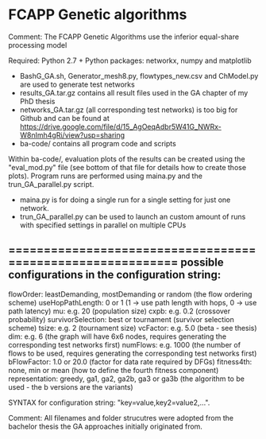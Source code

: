 # FCAPP Genetic algorithms

Comment: The FCAPP Genetic Algorithms use the inferior equal-share processing model

Required: Python 2.7 + Python packages: networkx, numpy and matplotlib

- BashG_GA.sh, Generator_mesh8.py, flowtypes_new.csv and ChModel.py are used to generate test networks
- results_GA.tar.gz contains all result files used in the GA chapter of my PhD thesis
- networks_GA.tar.gz (all corresponding test networks) is too big for Github and can be found at https://drive.google.com/file/d/15_AgOeqAdbr5W41G_NWRx-W8nImh4gRi/view?usp=sharing
- ba-code/ contains all program code and scripts 

Within ba-code/, evaluation plots of the results can be created using the "eval_mod.py" file (see bottom of that file for details how to create those plots).
Program runs are performed using maina.py and the trun_GA_parallel.py script.
 - maina.py is for doing a single run for a single setting for just one network.
 - trun_GA_parallel.py can be used to launch an custom amount of runs with specified settings in parallel on multiple CPUs
 
===========================================================
possible configurations in the configuration string:
-----------------------------------------------------------
flowOrder: leastDemanding, mostDemanding or random    (the flow ordering scheme)
useHopPathLength: 0 or 1   (1 -> use path length with hops, 0 -> use path latency)
mu: e.g. 20   (population size)
cxpb: e.g. 0.2    (crossover probability)
survivorSelection: best or tournament   (survivor selection scheme)
tsize: e.g. 2    (tournament size)
vcFactor: e.g. 5.0    (beta - see thesis)
dim: e.g. 6      (the graph will have 6x6 nodes, requires generating the corresponding test networks first)
numFlows: e.g. 1000    (the number of flows to be used, requires generating the corresponding test networks first)
bFlowFactor: 1.0 or 20.0     (factor for data rate required by DFGs)
fitness4th: none, min or mean    (how to define the fourth fitness component)
representation: greedy, ga1, ga2, ga2b, ga3 or ga3b    (the algorithm to be used - the b versions are the variants)

SYNTAX for configuration string: "key=value,key2=value2,...".

Comment: All filenames and folder strucutres were adopted from the bachelor thesis the GA approaches initially originated from.